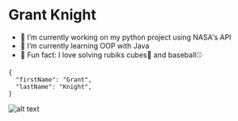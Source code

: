 # Grant Knight

- 🔭 I’m currently working on my python project using NASA's API
- 🌱 I’m currently learning OOP with Java
- 🧮 Fun fact: I love solving rubiks cubes🧩 and baseball⚾️

```
{
  "firstName": "Grant",
  "lastName": "Knight",
}
```
![alt text](https://media.giphy.com/media/xT39D4YVlVpP4zvgIw/giphy.gif)

